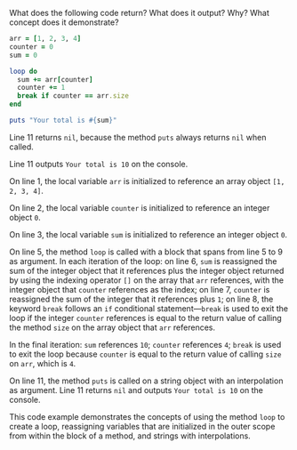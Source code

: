 What does the following code return? What does it output? Why? What concept does it demonstrate?
```ruby
arr = [1, 2, 3, 4]
counter = 0
sum = 0

loop do
  sum += arr[counter]
  counter += 1
  break if counter == arr.size
end 

puts "Your total is #{sum}"
```
Line 11 returns `nil`, because the method `puts` always returns `nil` when called.

Line 11 outputs `Your total is 10` on the console.

On line 1, the local variable `arr` is initialized to reference an array object `[1, 2, 3, 4]`.

On line 2, the local variable `counter` is initialized to reference an integer object `0`.

On line 3, the local variable `sum` is initialized to reference an integer object `0`.

On line 5, the method `loop` is called with a block that spans from line 5 to 9 as argument. In each iteration of the loop: on line 6, `sum` is reassigned the sum of the integer object that it references plus the integer object returned by using the indexing operator `[]` on the array that `arr` references, with the integer object that `counter` references as the index; on line 7, `counter` is reassigned the sum of the integer that it references plus `1`; on line 8, the keyword `break` follows an `if` conditional statement—`break` is used to exit the loop if the integer `counter` references is equal to the return value of calling the method `size` on the array object that `arr` references.

In the final iteration: `sum` references `10`; `counter` references `4`; `break` is used to exit the loop because `counter` is equal to the return value of calling `size` on `arr`, which is `4`.

On line 11, the method `puts` is called on a string object with an interpolation as argument. Line 11 returns `nil` and outputs `Your total is 10` on the console.

This code example demonstrates the concepts of using the method `loop` to create a loop, reassigning variables that are initialized in the outer scope from within the block of a method, and strings with interpolations.
